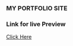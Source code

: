 ### MY PORTFOLIO SITE

### Link for live Preview

[Click Here](https://mynk-portfolio.netlify.app/)

